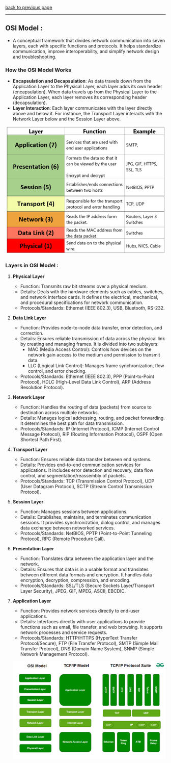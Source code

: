 [back to previous page](./networking-content.md)

--- 

## OSI Model : 

- A conceptual framework that divides network communication into seven layers, each with specific functions and protocols. It helps standardize communication, improve interoperability, and simplify network design and troubleshooting.

### How the OSI Model Works

- **Encapsulation and Decapsulation**: As data travels down from the Application Layer to the Physical Layer, each layer adds its own header (encapsulation). When data travels up from the Physical Layer to the Application Layer, each layer removes its corresponding header (decapsulation).
- **Layer Interaction**: Each layer communicates with the layer directly above and below it. For instance, the Transport Layer interacts with the Network Layer below and the Session Layer above.

![OSI model layers](./images/OSI-Model-layers.png)

### Layers in OSI Model : 

1. **Physical Layer**
   - Function: Transmits raw bit streams over a physical medium.
   - Details: Deals with the hardware elements such as cables, switches, and network interface cards. It defines the electrical, mechanical, and procedural specifications for network communication.
   - Protocols/Standards: Ethernet (IEEE 802.3), USB, Bluetooth, RS-232.

2. **Data Link Layer**
   - Function: Provides node-to-node data transfer, error detection, and correction.
   - Details: Ensures reliable transmission of data across the physical link by creating and managing frames. It is divided into two sublayers:
      - MAC (Media Access Control): Controls how devices on the network gain access to the medium and permission to transmit data.
      - LLC (Logical Link Control): Manages frame synchronization, flow control, and error checking.
   - Protocols/Standards: Ethernet (IEEE 802.3), PPP (Point-to-Point Protocol), HDLC (High-Level Data Link Control), ARP (Address Resolution Protocol).

3. **Network Layer**
   - Function: Handles the routing of data (packets) from source to destination across multiple networks.
   - Details: Manages logical addressing, routing, and packet forwarding. It determines the best path for data transmission.
   - Protocols/Standards: IP (Internet Protocol), ICMP (Internet Control Message Protocol), RIP (Routing Information Protocol), OSPF (Open Shortest Path First).

4. **Transport Layer**
   - Function: Ensures reliable data transfer between end systems.
   - Details: Provides end-to-end communication services for applications. It includes error detection and recovery, data flow control, and segmentation/reassembly of packets.
   - Protocols/Standards: TCP (Transmission Control Protocol), UDP (User Datagram Protocol), SCTP (Stream Control Transmission Protocol).

5. **Session Layer**
   - Function: Manages sessions between applications.
   - Details: Establishes, maintains, and terminates communication sessions. It provides synchronization, dialog control, and manages data exchange between networked services.
   - Protocols/Standards: NetBIOS, PPTP (Point-to-Point Tunneling Protocol), RPC (Remote Procedure Call).

6. **Presentation Layer**
   - Function: Translates data between the application layer and the network.
   - Details: Ensures that data is in a usable format and translates between different data formats and encryption. It handles data encryption, decryption, compression, and encoding.
   - Protocols/Standards: SSL/TLS (Secure Sockets Layer/Transport Layer Security), JPEG, GIF, MPEG, ASCII, EBCDIC.

7. **Application Layer**
   - Function: Provides network services directly to end-user applications.
   - Details: Interfaces directly with user applications to provide functions such as email, file transfer, and web browsing. It supports network processes and service requests.
   - Protocols/Standards: HTTP/HTTPS (HyperText Transfer Protocol/Secure), FTP (File Transfer Protocol), SMTP (Simple Mail Transfer Protocol), DNS (Domain Name System), SNMP (Simple Network Management Protocol).

   ![OSI vs TCP-IP model](./images/OSI-vs-TCP.png)